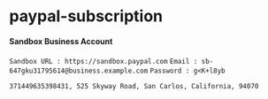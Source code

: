 ﻿# paypal-subscription

#### Sandbox Business Account
`Sandbox URL : https://sandbox.paypal.com`
`Email : sb-647gku31795614@business.example.com`
`Password : g<K+l8yb`


`371449635398431,
525 Skyway Road,
San Carlos,
California,
94070`
